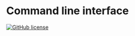 # Command line interface

[![GitHub license](https://img.shields.io/badge/license-CC0-blue.svg)](https://raw.githubusercontent.com/spiegel-im-spiegel/gocli/master/LICENSE)
